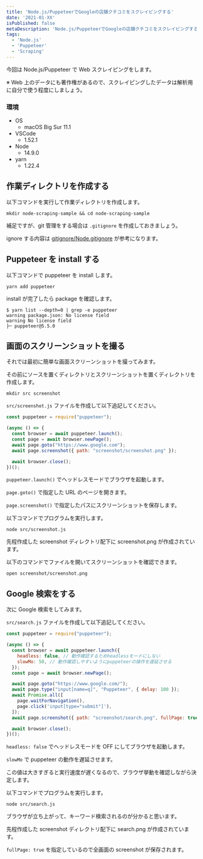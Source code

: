 ```yaml
---
title: 'Node.js/PuppeteerでGoogleの店舗クチコミをスクレイピングする'
date: '2021-01-XX'
isPublished: false
metaDescription: 'Node.js/PuppeteerでGoogleの店舗クチコミをスクレイピングする'
tags:
  - 'Node.js'
  - 'Puppeteer'
  - 'Scraping'
---
```


今回は Node.js/Puppeteer で Web スクレイピングをします。

※ Web 上のデータにも著作権があるので、スクレイピングしたデータは解析用に自分で使う程度にしましょう。

### 環境

- OS
  - macOS Big Sur 11.1
- VSCode
  - 1.52.1
- Node
  - 14.9.0
- yarn
  - 1.22.4

## 作業ディレクトリを作成する

以下コマンドを実行して作業ディレクトリを作成します。

```
mkdir node-scraping-sample && cd node-scraping-sample
```

補足ですが、git 管理をする場合は `.gitignore` を作成しておきましょう。

ignore する内容は [gitignore/Node.gitignore](https://github.com/github/gitignore/blob/master/Node.gitignore) が参考になります。

## Puppeteer を install する

以下コマンドで puppeteer を install します。

```
yarn add puppeteer
```

install が完了したら package を確認します。

```
$ yarn list --depth=0 | grep -e puppeteer
warning package.json: No license field
warning No license field
├─ puppeteer@5.5.0
```

## 画面のスクリーンショットを撮る

それでは最初に簡単な画面スクリーンショットを撮ってみます。

その前にソースを置くディレクトリとスクリーンショットを置くディレクトリを作成します。

```
mkdir src screenshot
```

`src/screenshot.js` ファイルを作成して以下追記してください。

```js:screenshot.js
const puppeteer = require("puppeteer");

(async () => {
  const browser = await puppeteer.launch();
  const page = await browser.newPage();
  await page.goto("https://www.google.com");
  await page.screenshot({ path: "screenshot/screenshot.png" });

  await browser.close();
})();
```

`puppeteer.launch()` でヘッドレスモードでブラウザを起動します。

`page.goto()` で指定した URL のページを開きます。

`page.screenshot()` で指定したパスにスクリーンショットを保存します。

以下コマンドでプログラムを実行します。

```
node src/screenshot.js
```

先程作成した screenshot ディレクトリ配下に screenshot.png が作成されています。

以下のコマンドでファイルを開いてスクリーンショットを確認できます。

```
open screenshot/screenshot.png
```

## Google 検索をする

次に Google 検索をしてみます。

`src/search.js` ファイルを作成して以下追記してください。

```js:search.js
const puppeteer = require("puppeteer");

(async () => {
  const browser = await puppeteer.launch({
    headless: false, // 動作確認するためheadlessモードにしない
    slowMo: 50, // 動作確認しやすいようにpuppeteerの操作を遅延させる
  });
  const page = await browser.newPage();

  await page.goto("https://www.google.com/");
  await page.type("input[name=q]", "Puppeteer", { delay: 100 });
  await Promise.all([
    page.waitForNavigation(),
    page.click('input[type="submit"]'),
  ]);
  await page.screenshot({ path: "screenshot/search.png", fullPage: true });

  await browser.close();
})();

```

`headless: false` でヘッドレスモードを OFF にしてブラウザを起動します。

`slowMo` で puppeteer の動作を遅延させます。

この値は大きすぎると実行速度が遅くなるので、ブラウザ挙動を確認しながら決定します。

以下コマンドでプログラムを実行します。

```
node src/search.js
```

ブラウザが立ち上がって、キーワード検索されるのが分かると思います。

先程作成した screenshot ディレクトリ配下に search.png が作成されています。

`fullPage: true` を指定しているので全画面の screenshot が保存されます。
